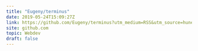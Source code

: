 ```yaml
---
title: "Eugeny/terminus"
date: 2019-05-24T15:09:27Z
link: https://github.com/Eugeny/terminus?utm_medium=RSS&utm_source=hune
site: github.com
topic: Webdev
draft: false
---
```

